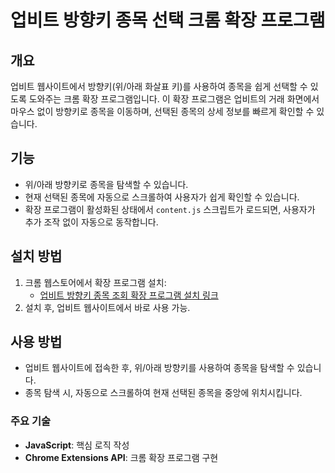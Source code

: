 # 업비트 방향키 종목 선택 크롬 확장 프로그램

## 개요
업비트 웹사이트에서 방향키(위/아래 화살표 키)를 사용하여 종목을 쉽게 선택할 수 있도록 도와주는 크롬 확장 프로그램입니다. 이 확장 프로그램은 업비트의 거래 화면에서 마우스 없이 방향키로 종목을 이동하며, 선택된 종목의 상세 정보를 빠르게 확인할 수 있습니다.

## 기능
- 위/아래 방향키로 종목을 탐색할 수 있습니다.
- 현재 선택된 종목에 자동으로 스크롤하여 사용자가 쉽게 확인할 수 있습니다.
- 확장 프로그램이 활성화된 상태에서 `content.js` 스크립트가 로드되면, 사용자가 추가 조작 없이 자동으로 동작합니다.

## 설치 방법
1. 크롬 웹스토어에서 확장 프로그램 설치:
   - [업비트 방향키 종목 조회 확장 프로그램 설치 링크](https://chrome.google.com/webstore/detail/ehbddbnpdkhmjnmkmlcpagpeenjaanjm)
2. 설치 후, 업비트 웹사이트에서 바로 사용 가능.

## 사용 방법
- 업비트 웹사이트에 접속한 후, 위/아래 방향키를 사용하여 종목을 탐색할 수 있습니다.
- 종목 탐색 시, 자동으로 스크롤하여 현재 선택된 종목을 중앙에 위치시킵니다.

### 주요 기술
- **JavaScript**: 핵심 로직 작성
- **Chrome Extensions API**: 크롬 확장 프로그램 구현
